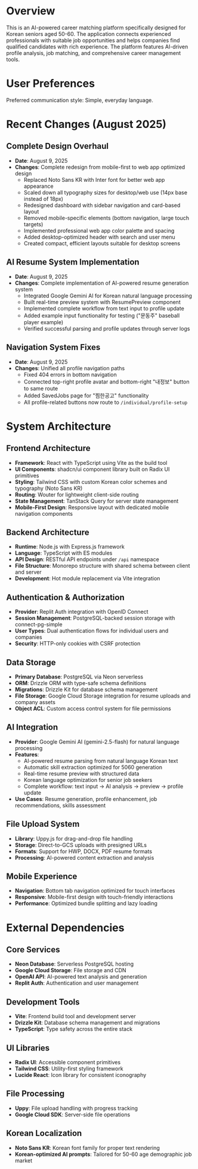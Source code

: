 # Overview

This is an AI-powered career matching platform specifically designed for Korean seniors aged 50-60. The application connects experienced professionals with suitable job opportunities and helps companies find qualified candidates with rich experience. The platform features AI-driven profile analysis, job matching, and comprehensive career management tools.

# User Preferences

Preferred communication style: Simple, everyday language.

# Recent Changes (August 2025)

## Complete Design Overhaul
- **Date**: August 9, 2025
- **Changes**: Complete redesign from mobile-first to web app optimized design
  - Replaced Noto Sans KR with Inter font for better web app appearance  
  - Scaled down all typography sizes for desktop/web use (14px base instead of 18px)
  - Redesigned dashboard with sidebar navigation and card-based layout
  - Removed mobile-specific elements (bottom navigation, large touch targets)
  - Implemented professional web app color palette and spacing
  - Added desktop-optimized header with search and user menu
  - Created compact, efficient layouts suitable for desktop screens

## AI Resume System Implementation
- **Date**: August 9, 2025
- **Changes**: Complete implementation of AI-powered resume generation system
  - Integrated Google Gemini AI for Korean natural language processing
  - Built real-time preview system with ResumePreview component  
  - Implemented complete workflow from text input to profile update
  - Added example input functionality for testing ("문동주" baseball player example)
  - Verified successful parsing and profile updates through server logs

## Navigation System Fixes
- **Date**: August 9, 2025  
- **Changes**: Unified all profile navigation paths
  - Fixed 404 errors in bottom navigation
  - Connected top-right profile avatar and bottom-right "내정보" button to same route
  - Added SavedJobs page for "찜한공고" functionality
  - All profile-related buttons now route to `/individual/profile-setup`

# System Architecture

## Frontend Architecture
- **Framework**: React with TypeScript using Vite as the build tool
- **UI Components**: shadcn/ui component library built on Radix UI primitives
- **Styling**: Tailwind CSS with custom Korean color schemes and typography (Noto Sans KR)
- **Routing**: Wouter for lightweight client-side routing
- **State Management**: TanStack Query for server state management
- **Mobile-First Design**: Responsive layout with dedicated mobile navigation components

## Backend Architecture
- **Runtime**: Node.js with Express.js framework
- **Language**: TypeScript with ES modules
- **API Design**: RESTful API endpoints under `/api` namespace
- **File Structure**: Monorepo structure with shared schema between client and server
- **Development**: Hot module replacement via Vite integration

## Authentication & Authorization
- **Provider**: Replit Auth integration with OpenID Connect
- **Session Management**: PostgreSQL-backed session storage with connect-pg-simple
- **User Types**: Dual authentication flows for individual users and companies
- **Security**: HTTP-only cookies with CSRF protection

## Data Storage
- **Primary Database**: PostgreSQL via Neon serverless
- **ORM**: Drizzle ORM with type-safe schema definitions
- **Migrations**: Drizzle Kit for database schema management
- **File Storage**: Google Cloud Storage integration for resume uploads and company assets
- **Object ACL**: Custom access control system for file permissions

## AI Integration
- **Provider**: Google Gemini AI (gemini-2.5-flash) for natural language processing
- **Features**: 
  - AI-powered resume parsing from natural language Korean text
  - Automatic skill extraction optimized for 5060 generation
  - Real-time resume preview with structured data
  - Korean language optimization for senior job seekers
  - Complete workflow: text input → AI analysis → preview → profile update
- **Use Cases**: Resume generation, profile enhancement, job recommendations, skills assessment

## File Upload System
- **Library**: Uppy.js for drag-and-drop file handling
- **Storage**: Direct-to-GCS uploads with presigned URLs
- **Formats**: Support for HWP, DOCX, PDF resume formats
- **Processing**: AI-powered content extraction and analysis

## Mobile Experience
- **Navigation**: Bottom tab navigation optimized for touch interfaces
- **Responsive**: Mobile-first design with touch-friendly interactions
- **Performance**: Optimized bundle splitting and lazy loading

# External Dependencies

## Core Services
- **Neon Database**: Serverless PostgreSQL hosting
- **Google Cloud Storage**: File storage and CDN
- **OpenAI API**: AI-powered text analysis and generation
- **Replit Auth**: Authentication and user management

## Development Tools
- **Vite**: Frontend build tool and development server
- **Drizzle Kit**: Database schema management and migrations
- **TypeScript**: Type safety across the entire stack

## UI Libraries
- **Radix UI**: Accessible component primitives
- **Tailwind CSS**: Utility-first styling framework
- **Lucide React**: Icon library for consistent iconography

## File Processing
- **Uppy**: File upload handling with progress tracking
- **Google Cloud SDK**: Server-side file operations

## Korean Localization
- **Noto Sans KR**: Korean font family for proper text rendering
- **Korean-optimized AI prompts**: Tailored for 50-60 age demographic job market